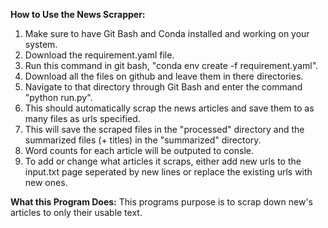 **How to Use the News Scrapper:**
1. Make sure to have Git Bash and Conda installed and working on your system.
2. Download the requirement.yaml file.
3. Run this command in git bash, "conda env create -f requirement.yaml".
4. Download all the files on github and leave them in there directories.
5. Navigate to that directory through Git Bash and enter the command "python run.py".
6. This should automatically scrap the news articles and save them to as many files as urls specified.
7. This will save the scraped files in the "processed" directory and the summarized files (+ titles) in the "summarized" directory.
8. Word counts for each article will be outputed to consle.
9. To add or change what articles it scraps, either add new urls to the input.txt page seperated by new lines or replace the existing urls with new ones.

**What this Program Does:**
 This programs purpose is to scrap down new's articles to only their usable text.
